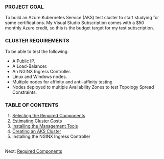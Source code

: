
### PROJECT GOAL
To build an Azure Kubernetes Service (AKS) test cluster to start studying for
some certifications. My Visual Studio Subscription comes with a $50 monthly
Azure credit, so this is the budget target for my test subscription.


### CLUSTER REQUIREMENTS
To be able to test the following:
  * A Public IP.
  * A Load-Balancer.
  * An NGINX Ingress Controller.
  * Linux and Windows nodes.
  * Multiple nodes for affinity and anti-affinity testing.
  * Nodes deployed to multiple Availability Zones to test Topology Spread Constraints.


### TABLE OF CONTENTS

1. [Selecting the Required Components](.\01_components.html)
1. [Estimating Cluster Costs](.\02_costs.html)
1. [Installing the Management Tools](.\03_install_tools.html)
1. [Creating an AKS Cluster](04_create_cluster.html)
1. Installing the NGINX Ingress Controller


\
Next: [Required Components](.\01_components.html)
